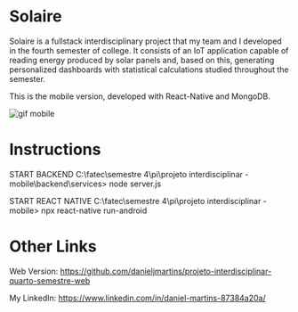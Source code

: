 # Solaire
Solaire is a fullstack interdisciplinary project that my team and I developed in the fourth semester of college. It consists of an IoT application capable of reading energy produced by solar panels and, based on this, generating personalized dashboards with statistical calculations studied throughout the semester.

This is the mobile version, developed with React-Native and MongoDB.

![gif mobile](https://github.com/danieljmartins/projeto-interdisciplinar-quarto-semestre-mobile/assets/109385664/714be137-da9f-49de-8f8b-86ce0c596513) 

# Instructions
START BACKEND
 C:\fatec\semestre 4\pi\projeto interdisciplinar - mobile\backend\services> node server.js

START REACT NATIVE
 C:\fatec\semestre 4\pi\projeto interdisciplinar - mobile> npx react-native run-android

# Other Links
Web Version: https://github.com/danieljmartins/projeto-interdisciplinar-quarto-semestre-web

My LinkedIn: https://www.linkedin.com/in/daniel-martins-87384a20a/
